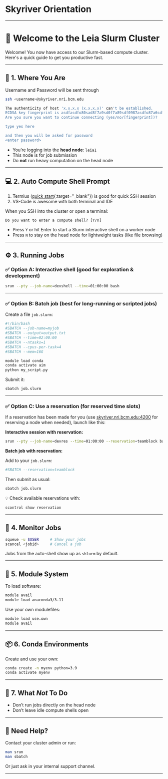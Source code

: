 # Skyriver Orientation

---

# 🚀 Welcome to the Leia Slurm Cluster

Welcome! You now have access to our Slurm-based compute cluster. Here's a quick guide to get you productive fast.

---

## 🧭 1. Where You Are

Username and Password will be sent through

```bash
ssh <username>@skyriver.nri.bcm.edu

The authenticity of host 'x.x.x.x (x.x.x.x)' can't be established.
ECDSA key fingerprint is asdfasdfo80sad8f7a9sd0f7a89sdf0987asdfo87a6sdf.
Are you sure you want to continue connecting (yes/no/[fingerprint])?

type yes here

and then you will be asked for password 
<enter password> 

```

- You’re logging into the **head node**: `leia1`
- This node is for job submission
- Do **not** run heavy computation on the head node

---

## 💻 2. Auto Compute Shell Prompt

1. Termius ([quick start](https://www.techrepublic.com/article/how-to-use-termius-ssh/){:target="_blank"}) is good for quick SSH session 
2. VS-Code is awesome with both terminal and IDE 

When you SSH into the cluster or open a terminal:

```
Do you want to enter a compute shell? [Y/n]

```

- Press `Y` or hit Enter to start a Slurm interactive shell on a worker node
- Press `N` to stay on the head node for lightweight tasks (like file browsing)

---

## ⚙️ 3. Running Jobs

### ✅ Option A: **Interactive shell** (good for exploration & development)

```bash
srun --pty --job-name=devshell --time=01:00:00 bash

```

---

### ✅ Option B: **Batch job** (best for long-running or scripted jobs)

Create a file `job.slurm`:

```bash
#!/bin/bash
#SBATCH --job-name=myjob
#SBATCH --output=output.txt
#SBATCH --time=02:00:00
#SBATCH --ntasks=1
#SBATCH --cpus-per-task=4
#SBATCH --mem=16G

module load conda
conda activate aim
python my_script.py

```

Submit it:

```bash
sbatch job.slurm

```

---

### ✅ Option C: **Use a reservation** (for reserved time slots)

If a reservation has been made for you (use [skyriver.nri.bcm.edu:4200](http://skyriver.nri.bcm.edu:4200) for reserving a node when needed), launch like this:

**Interactive session with reservation:**

```bash
srun --pty --job-name=devres --time=01:00:00 --reservation=teamblock bash

```

**Batch job with reservation:**

Add to your `job.slurm`:

```bash
#SBATCH --reservation=teamblock

```

Then submit as usual:

```bash
sbatch job.slurm

```

💡 Check available reservations with:

```bash
scontrol show reservation

```

---

## 🧪 4. Monitor Jobs

```bash
squeue -u $USER     # Show your jobs
scancel <jobid>     # Cancel a job

```

Jobs from the auto-shell show up as `shlurm` by default.

---

## 🧰 5. Module System

To load software:

```bash
module avail
module load anaconda3/3.11

```

Use your own modulefiles:

```bash
module load use.own
module avail

```

---

## 📦 6. Conda Environments

Create and use your own:

```bash
conda create -n myenv python=3.9
conda activate myenv

```

---

## 🛑 7. What *Not* To Do

- Don’t run jobs directly on the head node
- Don’t leave idle compute shells open

---

## 🙋 Need Help?

Contact your cluster admin or run:

```bash
man srun
man sbatch

```

Or just ask in your internal support channel.

---